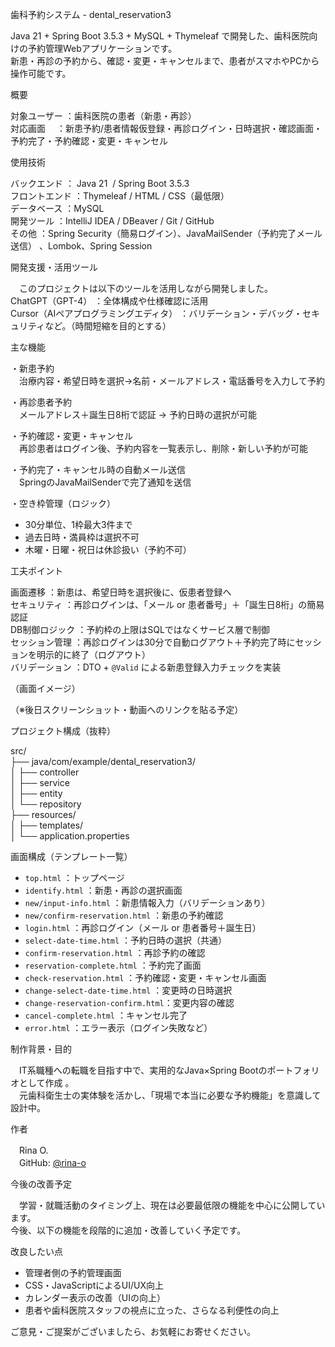 歯科予約システム - dental_reservation3

 Java 21 + Spring Boot 3.5.3 + MySQL + Thymeleaf で開発した、歯科医院向けの予約管理Webアプリケーションです。  
 新患・再診の予約から、確認・変更・キャンセルまで、患者がスマホやPCから操作可能です。



 概要

 対象ユーザー	：歯科医院の患者（新患・再診）  
 対応画面　   	：新患予約/患者情報仮登録・再診ログイン・日時選択・確認画面・予約完了・予約確認・変更・キャンセル



使用技術

バックエンド 		： Java 21  / Spring Boot 3.5.3   
フロントエンド	：Thymeleaf / HTML / CSS（最低限）   
データベース 		：MySQL   
開発ツール 		：IntelliJ IDEA / DBeaver / Git / GitHub   
その他 			：Spring Security（簡易ログイン）、JavaMailSender（予約完了メール送信） 、Lombok、Spring Session


開発支援・活用ツール

　このプロジェクトは以下のツールを活用しながら開発しました。  
	ChatGPT（GPT-4）						：全体構成や仕様確認に活用  
	Cursor（AIペアプログラミングエディタ）	：バリデーション・デバッグ・セキュリティなど。（時間短縮を目的とする）  
	


主な機能

・新患予約  
　治療内容・希望日時を選択→名前・メールアドレス・電話番号を入力して予約  

・再診患者予約  
　メールアドレス＋誕生日8桁で認証 → 予約日時の選択が可能  

・予約確認・変更・キャンセル  
　再診患者はログイン後、予約内容を一覧表示し、削除・新しい予約が可能  

・予約完了・キャンセル時の自動メール送信  
　SpringのJavaMailSenderで完了通知を送信  

・空き枠管理（ロジック）
  - 30分単位、1枠最大3件まで
  - 過去日時・満員枠は選択不可
  - 木曜・日曜・祝日は休診扱い（予約不可）



工夫ポイント

画面遷移			：新患は、希望日時を選択後に、仮患者登録へ  
セキュリティ		：再診ログインは、「メール or 患者番号」＋「誕生日8桁」の簡易認証  
DB制御ロジック	：予約枠の上限はSQLではなくサービス層で制御   
セッション管理	：再診ログインは30分で自動ログアウト＋予約完了時にセッションを明示的に終了（ログアウト）  
バリデーション	：DTO + `@Valid` による新患登録入力チェックを実装  



（画面イメージ）  

（※後日スクリーンショット・動画へのリンクを貼る予定）  



プロジェクト構成（抜粋）  

src/  
├── java/com/example/dental_reservation3/  
│   ├── controller  
│   ├── service  
│   ├── entity  
│   └── repository  
├── resources/  
│   ├── templates/  
│   └── application.properties  



画面構成（テンプレート一覧）

- `top.html`						：トップページ
- `identify.html`					：新患・再診の選択画面
- `new/input-info.html`			：新患情報入力（バリデーションあり）
- `new/confirm-reservation.html`	：新患の予約確認
- `login.html`						：再診ログイン（メール or 患者番号＋誕生日）
- `select-date-time.html`			：予約日時の選択（共通）
- `confirm-reservation.html`		：再診予約の確認
- `reservation-complete.html`		：予約完了画面
- `check-reservation.html`			：予約確認・変更・キャンセル画面
- `change-select-date-time.html`	：変更時の日時選択
- `change-reservation-confirm.html`：変更内容の確認
- `cancel-complete.html`			：キャンセル完了
- `error.html`						：エラー表示（ログイン失敗など）



制作背景・目的

　IT系職種への転職を目指す中で、実用的なJava×Spring Bootのポートフォリオとして作成 。  
　元歯科衛生士の実体験を活かし、「現場で本当に必要な予約機能」を意識して設計中。  


 作者

　Rina O.   
　GitHub: [@rina-o](https://github.com/rina-o)  


今後の改善予定

　学習・就職活動のタイミング上、現在は必要最低限の機能を中心に公開しています。   
今後、以下の機能を段階的に追加・改善していく予定です。    


改良したい点  
- 管理者側の予約管理画面  
- CSS・JavaScriptによるUI/UX向上  
- カレンダー表示の改善（UIの向上）  
- 患者や歯科医院スタッフの視点に立った、さらなる利便性の向上  


ご意見・ご提案がございましたら、お気軽にお寄せください。  